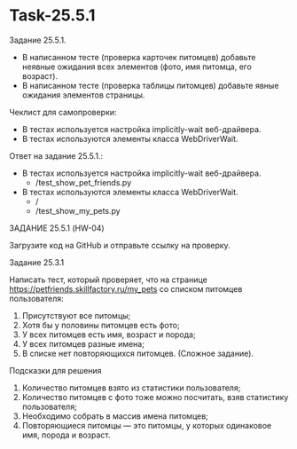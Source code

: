 # Task-25.5.1

Задание 25.5.1.

- В написанном тесте (проверка карточек питомцев) добавьте неявные ожидания всех элементов (фото, имя питомца, его возраст).
- В написанном тесте (проверка таблицы питомцев) добавьте явные ожидания элементов страницы.

Чеклист для самопроверки:
- В тестах используется настройка implicitly-wait веб-драйвера.
- В тестах используются элементы класса WebDriverWait.


Ответ на задание 25.5.1.:
- В тестах используется настройка implicitly-wait веб-драйвера.
  - /test_show_pet_friends.py
- В тестах используются элементы класса WebDriverWait.
  - /
  - /test_show_my_pets.py


ЗАДАНИЕ 25.5.1 (HW-04)

Загрузите код на GitHub и отправьте ссылку на проверку.


Задание 25.3.1

Написать тест, который проверяет, что на странице https://petfriends.skillfactory.ru/my_pets со списком питомцев пользователя:

 1. Присутствуют все питомцы;
 2. Хотя бы у половины питомцев есть фото;
 3. У всех питомцев есть имя, возраст и порода;
 4. У всех питомцев разные имена;
 5. В списке нет повторяющихся питомцев. (Сложное задание).

Подсказки для решения
 1. Количество питомцев взято из статистики пользователя;
 2. Количество питомцев с фото тоже можно посчитать, взяв статистику пользователя;
 3. Необходимо собрать в массив имена питомцев;
 4. Повторяющиеся питомцы — это питомцы, у которых одинаковое имя, порода и возраст.
